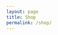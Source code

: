 ```yaml
---
layout: page
title: Shop
permalink: /shop/
---
```


<section class="shop-box">
<script type="text/javascript" src="https://www.redbubble.com/assets/external_portfolio.js"></script>
<script id="rb-xzfcxvzx" type="text/javascript">new RBExternalPortfolio('www.redbubble.com', 'blockc', 3, 1).renderIframe();</script>
</section>